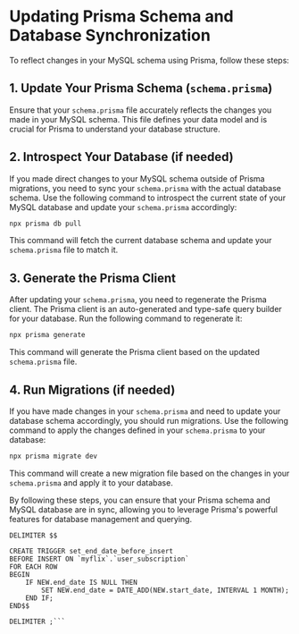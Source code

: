 # Updating Prisma Schema and Database Synchronization

To reflect changes in your MySQL schema using Prisma, follow these steps:

## 1. Update Your Prisma Schema (`schema.prisma`)

Ensure that your `schema.prisma` file accurately reflects the changes you made in your MySQL schema. This file defines your data model and is crucial for Prisma to understand your database structure.

## 2. Introspect Your Database (if needed)

If you made direct changes to your MySQL schema outside of Prisma migrations, you need to sync your `schema.prisma` with the actual database schema. Use the following command to introspect the current state of your MySQL database and update your `schema.prisma` accordingly:

```bash
npx prisma db pull
```

This command will fetch the current database schema and update your `schema.prisma` file to match it.

## 3. Generate the Prisma Client

After updating your `schema.prisma`, you need to regenerate the Prisma client. The Prisma client is an auto-generated and type-safe query builder for your database. Run the following command to regenerate it:

```bash
npx prisma generate
```

This command will generate the Prisma client based on the updated `schema.prisma` file.

## 4. Run Migrations (if needed)

If you have made changes in your `schema.prisma` and need to update your database schema accordingly, you should run migrations. Use the following command to apply the changes defined in your `schema.prisma` to your database:

```bash
npx prisma migrate dev
```

This command will create a new migration file based on the changes in your `schema.prisma` and apply it to your database.

By following these steps, you can ensure that your Prisma schema and MySQL database are in sync, allowing you to leverage Prisma's powerful features for database management and querying.

````
DELIMITER $$

CREATE TRIGGER set_end_date_before_insert
BEFORE INSERT ON `myflix`.`user_subscription`
FOR EACH ROW
BEGIN
    IF NEW.end_date IS NULL THEN
        SET NEW.end_date = DATE_ADD(NEW.start_date, INTERVAL 1 MONTH);
    END IF;
END$$

DELIMITER ;```
````
